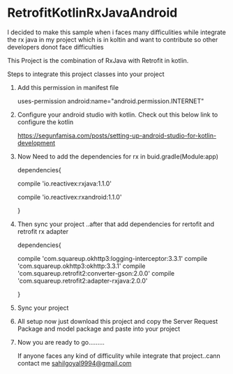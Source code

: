 # RetrofitKotlinRxJavaAndroid

 I decided to make this sample when i faces many difficulities while integrate the rx java in my project  which is in koltin and 
  want to contribute so other developers donot face difficulties 

This  Project is the combination of RxJava with Retrofit in kotlin.

Steps to integrate this project classes into your project 

1. Add this permission in manifest file

   uses-permission android:name="android.permission.INTERNET"

2. Configure your android studio with kotlin. Check out this below link to configure the kotlin  

    https://segunfamisa.com/posts/setting-up-android-studio-for-kotlin-development

3. Now Need to add the dependencies for rx in buid.gradle(Module:app)

   dependencies{ 

   compile 'io.reactivex:rxjava:1.1.0'
   
    compile 'io.reactivex:rxandroid:1.1.0'
   
    }
  
4. Then sync your project ..after that add dependencies for rertofit and retrofit rx adapter
 
    dependencies{
 
    compile 'com.squareup.okhttp3:logging-interceptor:3.3.1'
    compile 'com.squareup.okhttp3:okhttp:3.3.1'
    compile 'com.squareup.retrofit2:converter-gson:2.0.0'
    compile 'com.squareup.retrofit2:adapter-rxjava:2.0.0'
 
    }
 
5. Sync your project 
 
6. All setup now just download this project and copy the Server Request Package 
     and model package and paste into your project 

7.  Now you are ready to go.........
 
     If anyone faces any kind of difficulity while integrate that project..cann contact me sahilgoyal9994@gmail.com 
 
 
     
     
   
